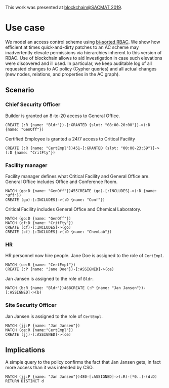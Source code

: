 This work was presented at [blockchain@SACMAT 2019](https://blockchain-conf.github.io/).

# Use case

We model an access control scheme using [bi-sorted RBAC](https://dl.acm.org/citation.cfm?id=2613101).
We show how efficient at times quick-and-dirty patches to an AC scheme may inadvertently elevate permissions via hierarchies inherent to this version of RBAC.
Use of blockchain allows to aid investigation in case such elevations were discovered and ill used. In particular, we keep auditable log of all requested changes to AC policy (Cypher queries) and all actual changes (new nodes, relations, and properties in the AC graph).

## Scenario

### Chief Security Officer

Builder is granted an 8-to-20 access to General Office.

```
CREATE (:R {name: "Bldr"})-[:GRANTED {slot: "08:00-20:00"}]->(:D {name: "GenOff"})
```

Certified Employee is granted a 24/7 access to Critical Facility

```
CREATE (:R {name: "CertEmpl"})451-[:GRANTED {slot: "00:00-23:59"}]->(:D {name: "CritFty"})
```

### Facility manager

Facility manager defines what Critical Facility and General Office are. General Office includes Office and Conference Room.

```
MATCH (go:D {name: "GenOff"})455CREATE (go)-[:INCLUDES]->(:D {name: "Off"})
CREATE (go)-[:INCLUDES]->(:D {name: "Conf"})
```

Critical Facility includes General Office and Chemical Laboratory.

```
MATCH (go:D {name: "GenOff"})
MATCH (cf:D {name: "CritFty"})
CREATE (cf)-[:INCLUDES]->(go)
CREATE (cf)-[:INCLUDES]->(:D {name: "ChemLab"})
```

### HR

HR personnel now hire people.
Jane Doe is assigned to the role of `CertEmpl`.

```
MATCH (ce:R {name: "CertEmpl"})
CREATE (:P {name: "Jane Doe"})-[:ASSIGNED]->(ce)
```

Jan Jansen is assigned to the role of `Bldr`.

```
MATCH (b:R {name: "Bldr"})468CREATE (:P {name: "Jan Jansen"})-[:ASSIGNED]->(b)
```

### Site Security Officer

Jan Jansen is assigned to the role of `CertEmpl`.

```
MATCH (jj:P {name: "Jan Jansen"})
MATCH (ce:R {name:"CertEmpl"})
CREATE (jj)-[:ASSIGNED]->(ce)
```

## Implications

A simple query to the policy confirms the fact that Jan Jansen gets, in fact more access than it was intended by CSO.

```cypher
MATCH (jj:P {name: "Jan Jansen"})480-[:ASSIGNED]->(:R)-[*0..]-(d:D) RETURN DISTINCT d
```
